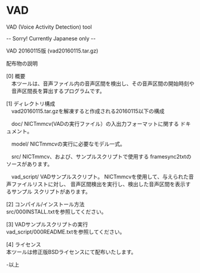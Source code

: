 # VAD
VAD (Voice Activity Detection) tool 

-- Sorry! Currently Japanese only --

VAD 20160115版
 (vad20160115.tar.gz)

配布物の説明<p>
[0] 概要<br>
　本ツールは、音声ファイル内の音声区間を検出し、その音声区間の開始時刻や
　音声区間長を算出するプログラムです。

[1] ディレクトリ構成<br>
　vad20160115.tar.gzを解凍すると作成される20160115以下の構成

　doc/        NICTmmcv(VADの実行ファイル）の入出力フォーマットに関する
              ドキュメント。

　model/      NICTmmcvの実行に必要なモデル一式。

　src/        NICTmmcv、および、サンプルスクリプトで使用する
              framesync2txtのソースがあります。

　vad_script/ VADサンプルスクリプト。
              NICTmmcvを使用して、与えられた音声ファイルリストに対し、
              音声区間検出を実行し、検出した音声区間を表示するサンプル
              スクリプトがあります。

[2] コンパイル/インストール方法<br>
  src/000INSTALL.txtを参照してください。

[3] VADサンプルスクリプトの実行<br>
  vad_script/000README.txtを参照してください。

[4] ライセンス<br>
  本ツールは修正版BSDライセンスにて配布いたします。

-以上
